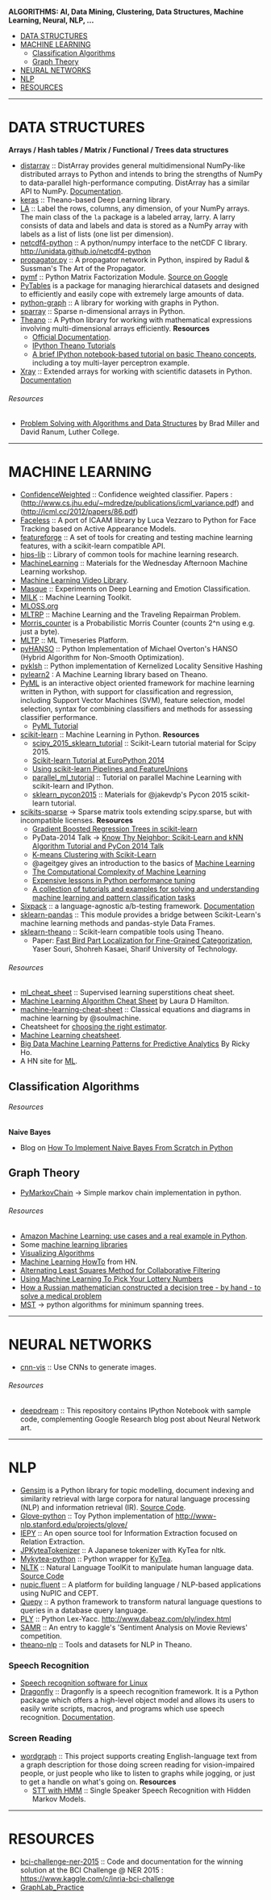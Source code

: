 **ALGORITHMS: AI, Data Mining, Clustering, Data Structures, Machine Learning, Neural, NLP, ...**

+ [DATA STRUCTURES](#data-structures)
+ [MACHINE LEARNING](#machine-learning])
   + [Classification Algorithms](#classification-algorithms)
   + [Graph Theory](#graph-theory)
+ [NEURAL NETWORKS](#neural-networks)
+ [NLP](#nlp)
+ [RESOURCES](#resources)

----

# DATA STRUCTURES
**Arrays / Hash tables / Matrix / Functional / Trees data structures**
+ [distarray](https://github.com/enthought/distarray) :: DistArray provides general multidimensional NumPy-like distributed arrays to Python and intends to bring the strengths of NumPy to data-parallel high-performance computing. DistArray has a similar API to NumPy. [Documentation](http://distarray.readthedocs.org).
+ [keras](https://github.com/fchollet/keras) :: Theano-based Deep Learning library.
+ [LA](https://pypi.python.org/pypi/la) :: Label the rows, columns, any dimension, of your NumPy arrays. The main class of the `la` package is a labeled array, larry. A larry consists of data and labels and data is stored as a NumPy array with labels as a list of lists (one list per dimension).
+ [netcdf4-python](https://github.com/Unidata/netcdf4-python) :: A python/numpy interface to the netCDF C library. http://unidata.github.io/netcdf4-python
+ [propagator.py](https://github.com/lucastx/propagator.py) :: A propagator network in Python, inspired by Radul & Sussman's The Art of the Propagator. 
+ [pymf](https://github.com/nils-werner/pymf) :: Python Matrix Factorization Module. [Source on Google](https://code.google.com/p/pymf/)
+ [PyTables](http://pytables.github.io/) is a package for managing hierarchical datasets and designed to efficiently and easily cope with extremely large amounts of data.
+ [python-graph](https://github.com/pmatiello/python-graph) :: A library for working with graphs in Python.
+ [sparray](https://github.com/jesolem/sparray) :: Sparse n-dimensional arrays in Python.
+ [Theano](http://deeplearning.net/software/theano/) :: A Python library for working with mathematical expressions involving multi-dimensional arrays efficiently. 
   __Resources__
   - [Official Documentation](http://deeplearning.net/software/theano/tutorial/).
   - [IPython Theano Tutorials](https://github.com/jaberg/IPythonTheanoTutorials)
   - [A brief IPython notebook-based tutorial on basic Theano concepts](http://nbviewer.ipython.org/github/craffel/theano-tutorial/blob/master/Theano%20Tutorial.ipynb), including a toy multi-layer perceptron example.
+ [Xray](https://github.com/xray/xray) :: Extended arrays for working with scientific datasets in Python. [Documentation](http://xray.readthedocs.org)

###### Resources
+ [Problem Solving with Algorithms and Data Structures](http://interactivepython.org/courselib/static/pythonds/index.html) by Brad Miller and David Ranum, Luther College.

----

# MACHINE LEARNING
+ [ConfidenceWeighted](https://github.com/echizentm/ConfidenceWeighted) :: Confidence weighted classifier. Papers : (http://www.cs.jhu.edu/~mdredze/publications/icml_variance.pdf) and (http://icml.cc/2012/papers/86.pdf)
+ [Faceless](https://github.com/faithlessfriend/faceless) :: A port of ICAAM library by Luca Vezzaro to Python for Face Tracking based on Active Appearance Models. 
+ [featureforge](https://github.com/machinalis/featureforge) :: A set of tools for creating and testing machine learning features, with a scikit-learn compatible API.
+ [hips-lib](https://github.com/HIPS/hips-lib) :: Library of common tools for machine learning research.
+ [MachineLearning](https://github.com/LocalGroupAstrostatistics2015/MachineLearning) :: Materials for the Wednesday Afternoon Machine Learning workshop.
+ [Machine Learning Video Library](http://work.caltech.edu/library/).
+ [Masque](https://github.com/faithlessfriend/masque) :: Experiments on Deep Learning and Emotion Classification.
+ [MILK](http://www.luispedro.org/software/milk) :: Machine Learning Toolkit.
+ [MLOSS.org](http://mloss.org/software/)
+ [MLTRP](https://github.com/thejat/mltrp) :: Machine Learning and the Traveling Repairman Problem.
+ [Morris_counter](https://github.com/ianozsvald/morris_counter) is a Probabilistic Morris Counter (counts 2^n using e.g. just a byte).
+ [MLTP](https://github.com/stefanv/MLTP) :: ML Timeseries Platform. 
+ [pyHANSO](https://github.com/dohmatob/pyHANSO) :: Python Implementation of Michael Overton's HANSO (Hybrid Algorithm for Non-Smooth Optimization).
+ [pyklsh](https://github.com/jakevdp/pyklsh) :: Python implementation of Kernelized Locality Sensitive Hashing
+ [pylearn2](https://github.com/lisa-lab/pylearn2) : A Machine Learning library based on Theano.
+ [PyML](http://sourceforge.net/projects/pyml/) is an interactive object oriented framework for machine learning written in Python, with support for classification and regression, including Support Vector Machines (SVM), feature selection, model selection, syntax for combining classifiers and methods for assessing classifier performance. 
   + [PyML Tutorial](http://pyml.sourceforge.net/tutorial.html)
+ [scikit-learn](http://scikit-learn.org/stable/) :: Machine Learning in Python.
   __Resources__
   + [scipy_2015_sklearn_tutorial](https://github.com/amueller/scipy_2015_sklearn_tutorial) :: Scikit-Learn tutorial material for Scipy 2015.
   + [Scikit-learn Tutorial at EuroPython 2014](https://github.com/GaelVaroquaux/sklearn_europython_2014)
   + [Using scikit-learn Pipelines and FeatureUnions](http://zacstewart.com/2014/08/05/pipelines-of-featureunions-of-pipelines.html)
   + [parallel_ml_tutorial](https://github.com/ogrisel/parallel_ml_tutorial) :: Tutorial on parallel Machine Learning with scikit-learn and IPython.
   + [sklearn_pycon2015](https://github.com/jakevdp/sklearn_pycon2015) :: Materials for @jakevdp's Pycon 2015 scikit-learn tutorial. 
+ [scikits-sparse](https://github.com/njsmith/scikits-sparse) → Sparse matrix tools extending scipy.sparse, but with incompatible licenses.
   __Resources__
   - [Gradient Boosted Regression Trees in scikit-learn](https://github.com/davidwhogg/DataAnalysisRecipes)
   - PyData-2014 Talk → [Know Thy Neighbor: Scikit-Learn and kNN Algorithm Tutorial and PyCon 2014 Talk](https://github.com/pkafei/Know_Thy_Neighbor)
   - [K-means Clustering with Scikit-Learn](https://github.com/sarguido/k-means-clustering)
   - @ageitgey gives an introduction to the basics of [Machine Learning](https://medium.com/@ageitgey/machine-learning-is-fun-80ea3ec3c471)
   - [The Computational Complexity of Machine Learning](https://www.cs.utexas.edu/~klivans/395t.html)
   - [Expensive lessons in Python performance tuning](http://blog.explainmydata.com/2012/07/expensive-lessons-in-python-performance.html)
   - [A collection of tutorials and examples for solving and understanding machine learning and pattern classification tasks](https://github.com/rasbt/pattern_classification)
+ [Sixpack](http://sixpack.seatgeek.com) :: a language-agnostic a/b-testing framework. [Documentation](https://github.com/seatgeek/sixpack)
+ [sklearn-pandas](https://github.com/paulgb/sklearn-pandas) :: This module provides a bridge between Scikit-Learn's machine learning methods and pandas-style Data Frames.
+ [sklearn-theano](https://github.com/sklearn-theano/sklearn-theano) :: Scikit-learn compatible tools using Theano.
   + Paper: [Fast Bird Part Localization for Fine-Grained Categorization](http://yassersouri.github.io/papers/fgvc-2015-fast-bird-part.pdf), Yaser Souri, Shohreh Kasaei, Sharif University of Technology.

###### Resources
+ [ml_cheat_sheet](https://github.com/rcompton/ml_cheat_sheet) :: Supervised learning superstitions cheat sheet.
+ [Machine Learning Algorithm Cheat Sheet](http://www.lauradhamilton.com/machine-learning-algorithm-cheat-sheet) by Laura D Hamilton.
+ [machine-learning-cheat-sheet](https://github.com/soulmachine/machine-learning-cheat-sheet) :: Classical equations and diagrams in machine learning by @soulmachine.
+ Cheatsheet for [choosing the right estimator](http://scikit-learn.org/stable/tutorial/machine_learning_map/).
+ [Machine Learning cheatsheet](http://eferm.com/machine-learning-cheat-sheet/).
+ [Big Data Machine Learning Patterns for Predictive Analytics](http://refcardz.dzone.com/refcardz/machine-learning-predictive) By Ricky Ho.
+ A HN site for [ML](http://news.startup.ml/).


## Classification Algorithms
###### Resources
**Naive Bayes**
+ Blog on [How To Implement Naive Bayes From Scratch in Python](http://machinelearningmastery.com/naive-bayes-classifier-scratch-python/)


## Graph Theory
+ [PyMarkovChain](https://github.com/TehMillhouse/PyMarkovChain) →  Simple markov chain implementation in python.


###### Resources
+ [Amazon Machine Learning: use cases and a real example in Python](http://cloudacademy.com/blog/aws-machine-learning/).
+ Some [machine learning libraries](http://daoudclarke.github.io/machine%20learning%20in%20practice/2013/10/08/machine-learning-libraries/)
+ [Visualizing Algorithms](http://bost.ocks.org/mike/algorithms/)
+ [Machine Learning HowTo](https://docs.google.com/document/d/1YN6BVdReNAYc8B0fjQ84yzDflqmeEPj7S0Xc-9_26R0/preview?sle=true) from HN.
+ [Alternating Least Squares Method for Collaborative Filtering](http://bugra.github.io/work/notes/2014-04-19/alternating-least-squares-method-for-collaborative-filtering/)
+ [Using Machine Learning To Pick Your Lottery Numbers](http://nbviewer.ipython.org/url/www.onewinner.me/en/devoxxML.ipynb)
+ [How a Russian mathematician constructed a decision tree - by hand - to solve a medical problem](http://fastml.com/how-a-russian-mathematician-constructed-a-decision-tree-by-hand-to-solve-a-medical-problem/)
+ [MST](http://healthyalgorithms.wordpress.com/2009/01/13/aco-in-python-pads-for-minimum-spanning-trees/) →  python algorithms for minimum spanning trees.

----

# NEURAL NETWORKS 
+ [cnn-vis](https://github.com/jcjohnson/cnn-vis) :: Use CNNs to generate images.

###### Resources
+ [deepdream](https://github.com/google/deepdream) :: This repository contains IPython Notebook with sample code, complementing Google Research blog post about Neural Network art.

----

# NLP
+ [Gensim](http://radimrehurek.com/gensim/) is a Python library for topic modelling, document indexing and similarity retrieval with large corpora for natural language processing (NLP) and information retrieval (IR). [Source Code](https://github.com/piskvorky/gensim).
+ [Glove-python](https://github.com/maciejkula/glove-python) :: Toy Python implementation of http://www-nlp.stanford.edu/projects/glove/
+ [IEPY](https://github.com/machinalis/iepy) :: An open source tool for Information Extraction focused on Relation Extraction.
+ [JPKyteaTokenizer](https://github.com/chezou/JPKyteaTokenizer) :: A Japanese tokenizer with KyTea for nltk.
+ [Mykytea-python](https://github.com/chezou/Mykytea-python) :: Python wrapper for [KyTea](http://wp.me/pvR30-i1).
+ [NLTK](http://www.nltk.org/) :: Natural Language ToolKit to manipulate human language data. [Source Code](https://github.com/nltk/nltk) 
+ [nupic.fluent](https://github.com/numenta/nupic.fluent) :: A platform for building language / NLP-based applications using NuPIC and CEPT.
+ [Quepy](https://github.com/machinalis/quepy) :: A python framework to transform natural language questions to queries in a database query language.
+ [PLY](https://github.com/dabeaz/ply) :: Python Lex-Yacc. http://www.dabeaz.com/ply/index.html
+ [SAMR](https://github.com/rafacarrascosa/samr) :: An entry to kaggle's 'Sentiment Analysis on Movie Reviews' competition.
+ [theano-nlp](https://github.com/fchollet/theano-nlp) :: Tools and datasets for NLP in Theano.

### Speech Recognition
+ [Speech recognition software for Linux](http://en.wikipedia.org/wiki/Speech_recognition_software_for_Linux)
+ [Dragonfly](https://code.google.com/p/dragonfly/) ::  Dragonfly is a speech recognition framework. It is a Python package which offers a high-level object model and allows its users to easily write scripts, macros, and programs which use speech recognition. [Documentation](https://pythonhosted.org/dragonfly/).

### Screen Reading
+ [wordgraph](https://github.com/tleeuwenburg/wordgraph) :: This project supports creating English-language text from a graph description for those doing screen reading for vision-impaired people, or just people who like to listen to graphs while jogging, or just to get a handle on what's going on. 
   __Resources__
   + [STT with HMM](https://kastnerkyle.github.io/blog/2014/05/22/single-speaker-speech-recognition/) ::  Single Speaker Speech Recognition with Hidden Markov Models.

----

# RESOURCES
+ [bci-challenge-ner-2015](https://github.com/alexandrebarachant/bci-challenge-ner-2015) :: Code and documentation for the winning solution at the BCI Challenge @ NER 2015 : https://www.kaggle.com/c/inria-bci-challenge
+ [GraphLab_Practice](https://github.com/nyghtowl/GraphLab_Practice) 

